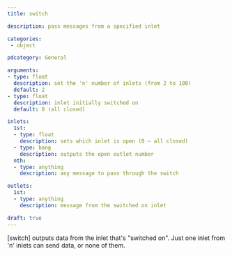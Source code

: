 ```yaml
---
title: switch

description: pass messages from a specified inlet

categories:
 - object

pdcategory: General

arguments:
- type: float
  description: set the 'n' number of inlets (from 2 to 100)
  default: 2
- type: float
  description: inlet initially switched on 
  default: 0 (all closed)

inlets:
  1st:
  - type: float
    description: sets which inlet is open (0 — all closed)
  - type: bang
    description: outputs the open outlet number
  nth:
  - type: anything
    description: any message to pass through the switch

outlets:
  1st:
  - type: anything
    description: message from the switched on inlet

draft: true
---
```


[switch] outputs data from the inlet that's "switched on". Just one inlet from 'n' inlets can send data, or none of them.